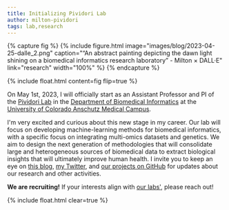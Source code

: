 ```yaml
---
title: Initializing Pividori Lab
author: milton-pividori
tags: lab,research
---
```


{% capture fig %}
  {%
    include figure.html
    image="images/blog/2023-04-25-dalle_2.png"
    caption="“An abstract painting depicting the dawn light shining on a biomedical informatics research laboratory” - Milton × DALL·E"
    link="research"
    width="100%"
  %}
{% endcapture %}

{%
  include float.html
  content=fig
  flip=true
%}

On May 1st, 2023, I will officially start as an Assistant Professor and PI of the [Pividori Lab](https://pivlab.org/) in the [Department of Biomedical Informatics](https://medschool.cuanschutz.edu/dbmi) at the [University of Colorado Anschutz Medical Campus](https://medschool.cuanschutz.edu/).

I'm very excited and curious about this new stage in my career.
Our lab will focus on developing machine-learning methods for biomedical informatics, with a specific focus on integrating multi-omics datasets and genetics.
We aim to design the next generation of methodologies that will consolidate large and heterogeneous sources of biomedical data to extract biological insights that will ultimately improve human health.
I invite you to keep an eye on [this blog](blog), [my Twitter](https://twitter.com/miltondp), and [our projects on GitHub](https://github.com/pivlab) for updates about our research and other activities.

**We are recruiting!** If your interests align with [our labs'](/research), please reach out!

{% include float.html clear=true %}
